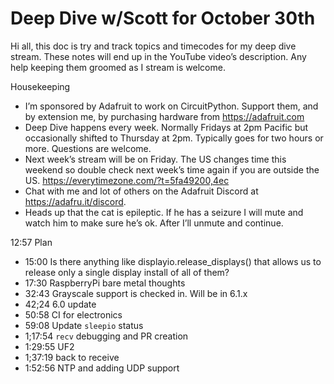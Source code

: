 # Deep Dive w/Scott for October 30th


Hi all, this doc is try and track topics and timecodes for my deep dive stream. These notes will end up in the YouTube video’s description. Any help keeping them groomed as I stream is welcome.


Housekeeping
* I’m sponsored by Adafruit to work on CircuitPython. Support them, and by extension me, by purchasing hardware from https://adafruit.com
* Deep Dive happens every week. Normally Fridays at 2pm Pacific but occasionally shifted to Thursday at 2pm. Typically goes for two hours or more. Questions are welcome.
* Next week’s stream will be on Friday. The US changes time this weekend so double check next week’s time again if you are outside the US. https://everytimezone.com/?t=5fa49200,4ec
* Chat with me and lot of others on the Adafruit Discord at https://adafru.it/discord.
* Heads up that the cat is epileptic. If he has a seizure I will mute and watch him to make sure he’s ok. After I’ll unmute and continue.


12:57 Plan
* 15:00 Is there anything like displayio.release_displays() that allows us to release only a single display install of all of them?
* 17:30 RaspberryPi bare metal thoughts
* 32:43 Grayscale support is checked in. Will be in 6.1.x
* 42;24 6.0 update
* 50:58 CI for electronics
* 59:08 Update `sleepio` status
* 1;17:54 `recv` debugging and PR creation
* 1:29:55 UF2
* 1;37:19 back to receive
* 1:52:56 NTP and adding UDP support

